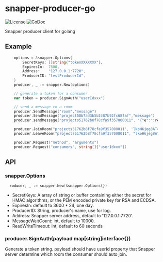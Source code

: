 # snapper-producer-go

[![License](http://img.shields.io/badge/license-mit-blue.svg?style=flat-square)](https://raw.githubusercontent.com/teambition/snapper-producer-go/master/LICENSE)
[![GoDoc](http://img.shields.io/badge/go-documentation-blue.svg?style=flat-square)](http://godoc.org/github.com/teambition/snapper-producer-go)

Snapper producer client for golang

## Example
```go
	options = &snapper.Options{
		SecretKeys: []string{"tokenXXXXXXX"},
		ExpiresIn:  7800,
		Address:    "127.0.0.1:7720", 
		ProducerID: "testProducerId",
	}
    producer, _ := snapper.New(options)

    // generate a token for a consumer
    var token = producer.SignAuth("userIdxxx")

    // send a message to a room
    producer.SendMessage("room","message")
    producer.SendMessage("project58b7ad3b5b2387b92fc68faf","message")
    producer.sendMessage("projects51762b8f78cfa9f357000011", "{"e":":remove:tasks","d":"553f569aca14974c"}")

    producer.JoinRoom("projects51762b8f78cfa9f357000011', 'lkoH6jeg8ATcptZQFHHH7w~~")
    producer.LeaveRoom("projects51762b8f78cfa9f357000011", "lkoH6jeg8ATcptZQFHHH7w~~")

    producer.Request("method", "arguments")
    producer.Request("consumers", string[]{"userIdxxx"})
```   

## API

### snapper.Options
```go
  roducer, _ := snapper.New(&snapper.Options{})
```
- SecretKeys: A array of string or buffer containing either the secret for HMAC algorithms, or the PEM encoded private key for RSA and ECDSA.
- ExpiresIn: default to 3600 * 24, one day.
- ProducerID: String, producer's name, use for log.
- Address:  Snapper server address, default to '127.0.0.1:7720'.
- MessageWaitCount: int, default to 10000.
- ReadWriteTimeout: int, default to 60 seconds

###  producer.SignAuth(payload map[string]interface{})
Generate a token string. payload should have userId property that Snapper server determine which room the consumer should auto join.
